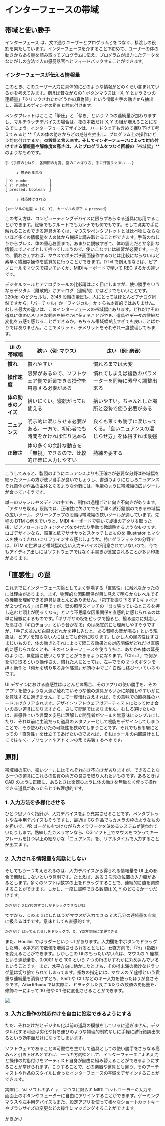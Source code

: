 # インターフェースの帯域

## 帯域と使い勝手

インターフェース は、文字通りユーザーとプログラムとをつなぐ、橋渡しの役割を果たしています。インターフェースを介することで初めて、ユーザーの体の動きからある量を読み取ってプログラムに伝え、プログラムが出力したデータをなにがしの方法で人の感覚器官へとフィードバックすることができます。

### インターフェースが伝える情報量

このとき、このユーザー入力に具体的にどのような情報がどのくらい含まれているかを考えてみます。例えば昔ながらの 1 ボタンマウスは「X, Y という２つの連続量」「クリックされたかどうかの真偽値」という情報を手の動きから抽出し、画面上のポインタの動きと対応付けます。

ペンタブレットはここに「筆圧」と「傾き」という 2 つの連続量が加わりますし、マルチタッチデバイスの場合は、指の本数だけ X, Y の組が増えることになるでしょう。インターフェースデザインは、ハードウェアも含めて掘り下げて考えてみると **「人の体の動きからどの成分を抽出し、プログラム上の操作にどう対応付けするか」**の設計と言えます。そしてインターフェースによって対応付けできる情報量や解像度の高さは、人とプログラムをつなぐ回線の**「帯域幅」**のようなものです。

```
手 {手首のひねり, 各関節の角度, 指のこわばり方, 手に汗握りぐあい...}

     ↓ 畳み込まれる

⎧ X: number         ⎫
⎨ Y: number         ⎬
⎩ pressed: boolean  ⎭

     ↓ 対応付けされる

{カーソルの位置 = (X, Y), カーソルの押下 = pressed}
```

この考え方は、コンピューティングデバイスに限らずあらゆる道具に応用することができます。絵筆でもフルートでもカンナでも何でもです。そして現実で手に触れることのできる道具の多くは、マウスやペンタブレットとは比べ物にならないほど多くの情報量を人の体から繊細に読み取とることができます。手首のねじりからブレス、体の重心位置まで。あまりに鋭敏すぎて、体の震えだとか余計な情報までノイズとして拾ってしまうので、使いこなすには練習が必要です。一方で、慣れさえすれば、マウスでポチポチ画面操作するのとは比較にならないほど素早く繊細な操作を感覚的に行うことができます。DTM で例えるならば、ピアノロールをマウスで描いていくか、MIDI キーボードで弾いて REC するかの違いです。

デジタルツールとアナログツールの比較論はよく目にしますが、使い勝手をいうならデジタル（離散的）かアナログ（連続的）かはどうでもいいことです。220dpi のピクセルも、2048 段階の筆圧も、人にとってはほとんどアナログ同然ですから。「バーチャル」か「フィジカル」かすらも本質的ではありません。むしろ最大の違いは、このインターフェースの帯域幅にあります。どれだけその道具に体のいろいろな動きを細やかに伝えることができ、道具やデータの微細な変化を五感で感じることができるか。もちろん帯域幅が広すぎても良いことばかりではありません。ここでメリット、デメリットをそれぞれ一度整理してみます。

| UI の帯域幅          | 狭い（例: マウス）                                                       | 広い（例: 楽器）                                                               |
| -------------------- | ------------------------------------------------------------------------ | ------------------------------------------------------------------------------ |
| **慣れ**             | 慣れやすい                                                               | 慣れるまでは大変                                                               |
| **操作速度**         | 限界があるので、ソフトウェア側で近道できる操作を用意する必要がある       | 慣れてしまえば複数のパラメーターを同時に素早く調整出来る                       |
| **体の動きのノイズ** | 拾いにくい。寝転がっても使える                                           | 拾いやすい。ちゃんとした場所と姿勢で使う必要がある                             |
| **ニュアンス**       | 明示的に混じらせる必要がある。一方で、初心者でも時間をかければ作り込める | 良くも悪くも勝手に混じってくる。「良いニュアンスの混じらせ方」を体得すれば最強 |
| **正確さ**           | 体の多くの余計な動きを「無視」できるので、比較的正確に入力しやすい       | 熟練を要する                                                                   |

こうしてみると、製図のようにニュアンスよりも正確さが必要な分野は帯域幅を絞ったツールの方が使い勝手が良いでしょうし、書道のようにむしろニュアンスそれ自体が作品の主体となるような分野には、毛筆のように帯域幅の広いツールが合っていそうです。

単一のジャンルやメディアの中でも、制作の過程ごとに向き不向きがあります。「アタリを取る」段階では、正確性に欠けてでも手早く試行錯誤のできる帯域幅の広いツール、クリーンアップの段階は帯域幅の狭いツールが適しています。先程の DTM の例えでいうと、MIDI キーボードで弾いて旋律のアタリを取った後、ピアノロールにクォンタイズをかけたり手動で微調整するようなものです。ロゴデザインなら、鉛筆と紙でサササッとスケッチしたものを Illustrator とマウスを使ってきれいにリファインする感じしょうか。特にグラフィックの分野では、DTM の世界ほど帯域幅の広い入力デバイスが用意されていないので、今でもアイディア出しにはソフトウェアではなく手書きが重宝されることが多い印象があります。

## 「直感性」の罠

これまでにインターフェース論としてよく登場する「直感性」に触れなかったのには理由があります。まず、物理的な因果関係が目に見えて明らかなレベルでその機能を理解できる道具はほとんどありません。「包丁を振り下ろすとキャベツが２つ切れる」は自明ですが、壁の照明スイッチの「出っ張っているところを押し込むと頭上が明るくなる」という不思議な因果関係を直感的に感じられるのは単に経験によるものです。「ギザギザの板をピックで擦ると、擦る速さに対応した高さの『ギロチョッ』という音がなる」のは感覚的にも理解しやすそうですが、「手元の並んだ白鍵のどれかを押し込むと、ある音程の音が鳴る」という現象は、ピアノを知らない人にはとても奇妙に映ります。しかし人の順応性はすさまじいもので、体の動きとそれによって起こる効果との対応関係がどれだけ直感的に感じられなくとも、そのインターフェースを使ううちに、あたかも体の延長のように、無意識に使いこなすことができるようになります。「Ctrl+X」で何かを切り取るという操作さえ、慣れた人にとっては、左手でその 2 つのボタンを押す動作と「何かを切り取る身体感覚」が頭の中でごく自然に結びついているのです。

UI デザインにおける直感性はほとんどの場合、そのアプリの使い勝手を、そのアプリを使うような人達が触れていそうな他の道具からいかに類推しやすいかにを意味するに過ぎません。そして一度慣れさえすれば、その意味での直感性のハードルはクリアされます。デザインソフトウェアはアーティストにとって付き合いの長い道具になりますから、さして問題ではありません。むしろ避けたいのは、直感性という言葉を安易に理解した開発者がツールを無意味にシンプルにしたり、それ以前に主流だった道具のメタファーとして機能をデザインしてしまうことで、その使われかたの可能性を狭めてしまうことです。それでもある層にとっての「直感性」を仕立ててあげたいのであれば、それはツールの内部設計としてではなく、プリセットやアドオンの形で実装するべきです。

## 原則

帯域幅の広い、狭いツールにはそれぞれ向き不向きがありますが、できることなら一つの道具にこれらの性質の両方の良さを取り入れたいものです。あるときは CAD のように正確に、あるときは楽器のように体の動きを無駄なく使って操作できる道具があったらとても理想的です。

### 1. 入力方法を多様化させる

ひとつ思いつく指針が、入力デバイスをより充実させることです。ペンタブレットや左手用デバイスもそうですし、最近は CG 作品でもカメラの枠のようなものを担いで、VR ゴーグルをつけながらカメラワークを決めるシステムが使われていたりします。熟練したカメラマンなら、CG ソフト上でマウスをつかってキーフレームを打つ以上の細やかな「ニュアンス」を、リアルタイムで入力することが出来ます。

### 2. 入力される情報量を無駄にしない

そしてもう一つ考えられるのは、入力デバイスから得られる情報量を UI 上の都合で無駄にしないという原則です。たとえば、ある 2 次元の位置の入力欄があるとします。多くのソフトは数字の上をドラッグすることで、連続的に値を調整することができます。しかし、一度に調整できる数値は X, Y のどちらか一つだけです。

```
かきかけ XとY片方ずつしかドラッグできないUI
```

ですから、このようにしたほうがマウスが入力できる 2 次元分の連続量を有効に扱えるはずです。意味としても直感的です。

```
かきかけ ばってんじるしをドラッグで、X, Y両方同時に変更できる
```

また、Houdini ではラダーという UI があります。入力欄を中ボタンでドラッグした時、水平方向で数値を増減させられるとともに、垂直方向で、「桁」（指数）を変えることができます。しかしこの UI のもったいない点は、マウスの Y 座標という連続量を、0.0001 から 100 という 7 つの桁のいずれかに丸め込んでいるということです。また、水平方向に動かしたときも、その桁未満の微妙なドラッグ量は切り捨てられてしまってます。指数の指定には、マウスの Y 座標という貴重な連続量を消費せずとも、Shift や Ctrl などのキー入力を使ったほうが良さそうです。AfterEffects では実際に、ドラッグした長さあたりの数値の変化量を、修飾キーによって 10 倍や 0.1 倍に変化させることができます。

![](././_media/houdini-ladder.gif)

### 3. 入力と操作の対応付けを自由に設定できるようにする

ただ、それだけだとデジタル化以前の道具の模倣をしているに過ぎません。デジタル化する利点は劣化や持ち運びのような物理的制約なしに手軽に試行錯誤出来るという効率面だけになってしまいます。

ソフトウェアであることの可塑性を生かして道具としての使い勝手をさらなる高みへと引き上げるとすれば、一つの方向性として、インターフェースによる入力と操作の対応付けをアーティスト自身が自由に組み替えることができるようにすることが挙げられます。こうすることで、どの楽器や道具とも違う、そのアーティストや作品のスタイルに合ったインターフェースの帯域をデザインすることができます。

実際に、VJ ソフトの多くは、マウスに限らず MIDI コントローラーの入力を、画面上のボタンやフェーダーに自由にアサインすることができます。ゲーミングマウスや左手用デバイスもまた、設定アプリを使って様々なショートカットキーやブラシサイズの変更などの操作にマッピングすることができます。

かきかけ
